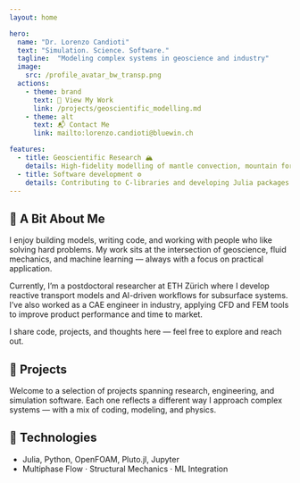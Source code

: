 ```yaml
---
layout: home

hero:
  name: "Dr. Lorenzo Candioti"
  text: "Simulation. Science. Software."
  tagline:  "Modeling complex systems in geoscience and industry"
  image:
    src: /profile_avatar_bw_transp.png
  actions:
    - theme: brand
      text: 📄 View My Work
      link: /projects/geoscientific_modelling.md
    - theme: alt
      text: 📬 Contact Me
      link: mailto:lorenzo.candioti@bluewin.ch

features:
  - title: Geoscientific Research 🏔️
    details: High-fidelity modelling of mantle convection, mountain formation, and reactive fluid systems using Julia, C, and MATLAB
  - title: Software development ⚙️
    details: Contributing to C-libraries and developing Julia packages for geodynamic modelling — combining numerical precision with clean, reproducible code.
---
```

## 👋 A Bit About Me

I enjoy building models, writing code, and working with people who like solving hard problems.
My work sits at the intersection of geoscience, fluid mechanics, and machine learning — always with a focus on practical application.

Currently, I’m a postdoctoral researcher at ETH Zürich where I develop reactive transport models and AI-driven workflows for subsurface systems. I’ve also worked as a CAE engineer in industry, applying CFD and FEM tools to improve product performance and time to market.

I share code, projects, and thoughts here — feel free to explore and reach out.

## 🧪 Projects

Welcome to a selection of projects spanning research, engineering, and simulation software.
Each one reflects a different way I approach complex systems — with a mix of coding, modeling, and physics.

## 🧰 Technologies

- Julia, Python, OpenFOAM, Pluto.jl, Jupyter
- Multiphase Flow · Structural Mechanics · ML Integration
